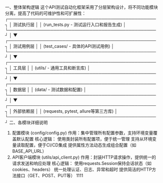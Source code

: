 一、整体架构逻辑
这个API测试自动化框架采用了分层架构设计，将不同功能模块分离，提高了代码的可维护性和可扩展性：
┌─────────────────────────────────────────────────┐
│                  测试执行层                      │
│  (run_tests.py - 测试运行入口和报告生成)         │
└─────────────────────────────────────────────────┘
             │
             ▼
┌─────────────────────────────────────────────────┐
│                  测试用例层                      │
│  (test_cases/ - 具体的API测试用例)              │
└─────────────────────────────────────────────────┘
             │
             ▼
┌─────────────────────────────────────────────────┐
│                  工具层                         │
│  (utils/ - 通用工具和断言库)                    │
└─────────────────────────────────────────────────┘
             │
             ▼
┌─────────────────────────────────────────────────┐
│                  数据层                         │
│  (data/ - 测试数据和配置)                       │
└─────────────────────────────────────────────────┘
             │
             ▼
┌─────────────────────────────────────────────────┐
│                  外部依赖层                     │
│  (requests, pytest, allure等第三方库)           │
└─────────────────────────────────────────────────┘
二、各模块详细说明
1. 配置模块 (config/config.py)
作用：集中管理所有配置参数，支持环境变量覆盖默认配置
核心逻辑：
使用类封装所有配置项，便于统一管理
支持从环境变量读取配置，便于CI/CD集成
提供属性方法动态生成组合配置（如BASE_API_URL）
2. API客户端模块 (utils/api_client.py)
作用：封装HTTP请求操作，提供统一的请求发送和响应处理
核心逻辑：
使用requests.Session保持会话状态（如cookies、headers）
统一处理认证、日志、异常和超时
提供简洁的HTTP方法接口（GET、POST、PUT等）
1111
